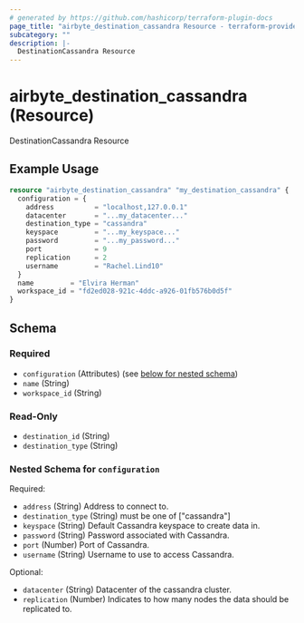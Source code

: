```yaml
---
# generated by https://github.com/hashicorp/terraform-plugin-docs
page_title: "airbyte_destination_cassandra Resource - terraform-provider-airbyte"
subcategory: ""
description: |-
  DestinationCassandra Resource
---
```


# airbyte_destination_cassandra (Resource)

DestinationCassandra Resource

## Example Usage

```terraform
resource "airbyte_destination_cassandra" "my_destination_cassandra" {
  configuration = {
    address          = "localhost,127.0.0.1"
    datacenter       = "...my_datacenter..."
    destination_type = "cassandra"
    keyspace         = "...my_keyspace..."
    password         = "...my_password..."
    port             = 9
    replication      = 2
    username         = "Rachel.Lind10"
  }
  name         = "Elvira Herman"
  workspace_id = "fd2ed028-921c-4ddc-a926-01fb576b0d5f"
}
```

<!-- schema generated by tfplugindocs -->
## Schema

### Required

- `configuration` (Attributes) (see [below for nested schema](#nestedatt--configuration))
- `name` (String)
- `workspace_id` (String)

### Read-Only

- `destination_id` (String)
- `destination_type` (String)

<a id="nestedatt--configuration"></a>
### Nested Schema for `configuration`

Required:

- `address` (String) Address to connect to.
- `destination_type` (String) must be one of ["cassandra"]
- `keyspace` (String) Default Cassandra keyspace to create data in.
- `password` (String) Password associated with Cassandra.
- `port` (Number) Port of Cassandra.
- `username` (String) Username to use to access Cassandra.

Optional:

- `datacenter` (String) Datacenter of the cassandra cluster.
- `replication` (Number) Indicates to how many nodes the data should be replicated to.


